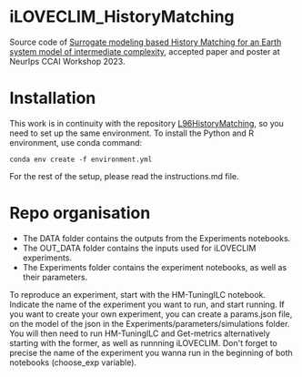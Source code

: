 # iLOVECLIM_HistoryMatching
Source code of [Surrogate modeling based History Matching for an Earth system model of intermediate complexity](https://www.climatechange.ai/papers/neurips2023/54), accepted paper and poster at NeurIps CCAI Workshop 2023.

# Installation
This work is in continuity with the repository [L96HistoryMatching](https://github.com/HRMES-MOPGA/L96HistoryMatching), so you need to set up the same environment. To install the Python and R environment, use conda command: 

```
conda env create -f environment.yml
```

For the rest of the setup, please read the instructions.md file. 

# Repo organisation

* The DATA folder contains the outputs from the Experiments notebooks.
* The OUT_DATA folder contains the inputs used for iLOVECLIM experiments.
* The Experiments folder contains the experiment notebooks, as well as their parameters.

To reproduce an experiment, start with the HM-TuningILC notebook. Indicate the name of the experiment you want to run, and start running.
If you want to create your own experiment, you can create a params.json file, on the model of the json in the Experiments/parameters/simulations folder. You will then need to run HM-TuningILC and Get-metrics alternatively starting with the former, as well as runnning iLOVECLIM. Don't forget to precise the name of the experiment you wanna run in the beginning of both notebooks (choose_exp variable). 
